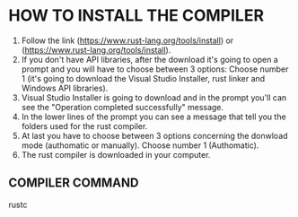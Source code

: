 # HOW TO INSTALL THE COMPILER

1) Follow the link (https://www.rust-lang.org/tools/install) or (https://www.rust-lang.org/tools/install).
2) If you don't have API libraries, after the download it's going to open a prompt and you will have to choose between 3 options: Choose number 1 (it's going to download the Visual Studio Installer, rust linker and Windows API libraries).
3) Visual Studio Installer is going to download and in the prompt you'll can see the "Operation completed successfully" message.
4) In the lower lines of the prompt you can see a message that tell you the folders used for the rust compiler.
5) At last you have to choose between 3 options concerning the donwload mode (authomatic or manually). Choose number 1 (Authomatic).
6) The rust compiler is downloaded in your computer.

## COMPILER COMMAND

rustc
